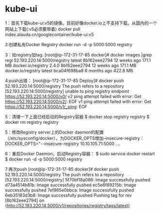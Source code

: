 # kube-ui

1：首先下载kube-ui:v5的镜像。目前好像docker.io上不支持下载。从国内的一个网站上下载(:v5必须要带着)
docker pull index.alauda.cn/googlecontainer/kube-ui:v5

2:创建私有Docker Registry
docker run -d -p 5000:5000 registry

3：给registry加tag:
[root@ip-172-31-17-85 docker]# docker images |grep regi
52.193.220.14:5000/registry               latest              8b162eee2794        12 weeks ago        171.1 MB
docker.io/registry                        2.4.0               8b162eee2794        12 weeks ago        171.1 MB
docker.io/registry                        latest              bca04f698ba8        6 months ago        422.8 MB

4:push出错：
[root@ip-172-31-17-85 Deploy]# docker push 52.193.220.14:5000/registry
The push refers to a repository [52.193.220.14:5000/registry]
unable to ping registry endpoint https://52.193.220.14:5000/v0/
v2 ping attempt failed with error: Get https://52.193.220.14:5000/v2/: EOF
 v1 ping attempt failed with error: Get https://52.193.220.14:5000/v1/_ping: EOF

5：清理一下上面已经启动的Registry容器
 $ docker stop registry
registry
 $ docker rm registry
registry

5：修改Registry server上的Docker daemon的配置（/etc/sysconfig/docker），为DOCKER_OPTS增加–insecure-registry：
DOCKER_OPTS="--insecure-registry 10.10.105.71:5000 ....

6：重启Docker Daemon，启动Registry容器：
 $ sudo service docker restart
 $ docker run -d -p 5000:5000 registry

7:再次push
[root@ip-172-31-17-85 docker]# docker push 52.193.220.14:5000/registry
The push refers to a repository [52.193.220.14:5000/registry]
5f70bf18a086: Image successfully pushed
d73a4514b81b: Image successfully pushed
ec5e6f89215b: Image successfully pushed
7ef965e0bbca: Image successfully pushed
6eb35183d3b8: Image successfully pushed
Pushing tag for rev [8b162eee2794] on {http://52.193.220.14:5000/v1/repositories/registry/tags/latest}


